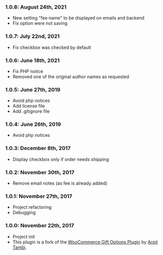 ### 1.0.8: August 24th, 2021
* New setting "fee name" to be displayed on emails and backend
* Fix option were not saving

### 1.0.7: July 22nd, 2021
* Fix checkbox was checked by default

### 1.0.6: June 18th, 2021
* Fix PHP notice
* Removed one of the original author names as requested

### 1.0.5: June 27th, 2019
* Avoid php notices
* Add license file
* Add .gitignore file

### 1.0.4: June 26th, 2019
* Avoid php notices

### 1.0.3: December 8th, 2017
* Display checkbox only if order needs shipping

### 1.0.2: November 30th, 2017
* Remove email notes (as fee is already added)

### 1.0.1: November 27th, 2017
* Project refactoring
* Debugging

### 1.0.0: November 22th, 2017
* Project init
* This plugin is a fork of the [WooCommerce Gift Options Plugin](https://de.wordpress.org/plugins/woocommerce-gift-options/) by [Arpit Tambi](https://profiles.wordpress.org/aheadzen/).
